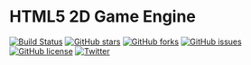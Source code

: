 # HTML5 2D Game Engine
[![Build Status](https://travis-ci.org/jdiemke/platformer.svg?branch=master)](https://travis-ci.org/jdiemke/platformer)
[![GitHub stars](https://img.shields.io/github/stars/jdiemke/platformer.svg)](https://github.com/jdiemke/platformer/stargazers)
[![GitHub forks](https://img.shields.io/github/forks/jdiemke/platformer.svg)](https://github.com/jdiemke/platformer/network)
[![GitHub issues](https://img.shields.io/github/issues/jdiemke/platformer.svg)](https://github.com/jdiemke/platformer/issues)
[![GitHub license](https://img.shields.io/github/license/jdiemke/platformer.svg)](https://github.com/jdiemke/platformer/blob/master/LICENSE)
[![Twitter](https://img.shields.io/twitter/url/https/github.com/jdiemke/platformer.svg?style=social)](https://twitter.com/intent/tweet?text=Wow:&url=https%3A%2F%2Fgithub.com%2Fjdiemke%2Fplatformer)
